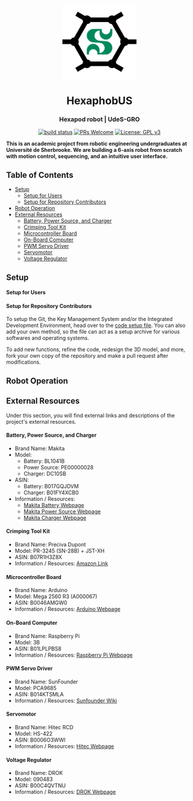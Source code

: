<div id="hexaphobus-logo" align="center">
    <br />
    <img src="./img/hexaphobus_logo.png" alt="HexaphobUS Logo" width="200"/>
    <h1>HexaphobUS</h1>
    <h3>Hexapod robot | UdeS-GRO</h3>
</div>

[//]: # (------------------------------------------------)

<div id="badges" align="center">
    
[![build status](https://img.shields.io/travis/gabrielcabana21/HexaphobUS/code?logo=Travis&style=flat-square)](https://travis-ci.com/FARM3R8OY/HexaphobUS)
[![PRs Welcome](https://img.shields.io/badge/PRs-welcome-brightgreen.svg?style=flat-square)](http://makeapullrequest.com)
[![License: GPL v3](https://img.shields.io/badge/License-GPLv3-blue.svg?style=flat-square)](https://github.com/FARM3R8OY/HexaphobUS/blob/master/LICENSE) 

</div>

[//]: # (------------------------------------------------)

**This is an academic project from robotic engineering undergraduates at Université de Sherbrooke. We are building a 6-axis robot from scratch with motion control, sequencing, and an intuitive user interface.**

## Table of Contents
- [Setup](#Setup)
    - [Setup for Users](#SetupUsers)
    - [Setup for Repository Contributors](#SetupContrib)
- [Robot Operation](#Operation)
- [External Resources](#Resources)
    - [Battery, Power Source, and Charger](#Battery)
    - [Crimping Tool Kit](#Crimp)
    - [Microcontroller Board](#Controller)
    - [On-Board Computer](#Computer)
    - [PWM Servo Driver](#PWM)
    - [Servomotor](#Servo)
    - [Voltage Regulator](#Regulator)
    
[//]: # (------------------------------------------------)

## <a id="Setup"></a>Setup

#### <a id="SetupUsers"></a>Setup for Users

#### <a id="SetupContrib"></a>Setup for Repository Contributors

To setup the Git, the Key Management System and/or the Integrated Development Environment, head over to the [code setup file](https://github.com/FARM3R8OY/HexaphobUS/blob/master/Code/setup.md). You can also add your own method, so the file can act as a setup archive for various softwares and operating systems.

To add new functions, refine the code, redesign the 3D model, and more, fork your own copy of the repository and make a pull request after modifications.

## <a id="Operation"></a>Robot Operation

## <a id="Resources"></a>External Resources

Under this section, you will find external links and descriptions of the project's external resources.

#### <a id="Battery"></a>Battery, Power Source, and Charger
- Brand Name: Makita
- Model:
    - Battery: BL1041B
    - Power Source: PE00000028
    - Charger: DC10SB
- ASIN:
    - Battery: B017GQJDVM
    - Charger: B01FY4XCB0
- Information / Resources:
    - [Makita Battery Webpage](https://www.makitatools.com/products/details/BL1041B)
    - [Makita Power Source Webpage](https://www.makitatools.com/products/details/PE00000028)
    - [Makita Charger Webpage](https://www.makitatools.com/products/details/DC10SB)

#### <a id="Crimp"></a>Crimping Tool Kit
- Brand Name: Preciva Dupont
- Model: PR-3245 (SN-28B) + JST-XH
- ASIN: B07R1H3Z8X
- Information / Resources: [Amazon Link](https://www.amazon.com/gp/product/B07R1H3Z8X/)

#### <a id="Controller"></a>Microcontroller Board
- Brand Name: Arduino
- Model: Mega 2560 R3 (A000067)
- ASIN: B0046AMGW0
- Information / Resources: [Arduino Webpage](https://store.arduino.cc/mega-2560-r3)

#### <a id="Computer"></a>On-Board Computer
- Brand Name: Raspberry Pi
- Model: 3B
- ASIN: B01LPLPBS8
- Information / Resources: [Raspberry Pi Webpage](https://www.raspberrypi.org/products/raspberry-pi-3-model-b/)

#### <a id="PWM"></a>PWM Servo Driver
- Brand Name: SunFounder
- Model: PCA9685
- ASIN: B014KTSMLA
- Information / Resources: [Sunfounder Wiki](http://wiki.sunfounder.cc/index.php?title=PCA9685_16_Channel_12_Bit_PWM_Servo_Driver)

#### <a id="Servo"></a>Servomotor
- Brand Name: Hitec RCD
- Model: HS-422
- ASIN: B0006O3WWI
- Information / Resources: [Hitec Webpage](https://hitecrcd.com/products/servos/sport-servos/analog-sport-servos/hs-422/product)

#### <a id="Regulator"></a>Voltage Regulator
- Brand Name: DROK
- Model: 090483
- ASIN: B00C4QVTNU
- Information / Resources: [DROK Webpage](https://www.droking.com/Adjustable-High-Power-Adapter-Buck-Voltage-Regulator-DC8-40V-to-1.25-36V-8A-100W-Converter-Laptop-Charger)
